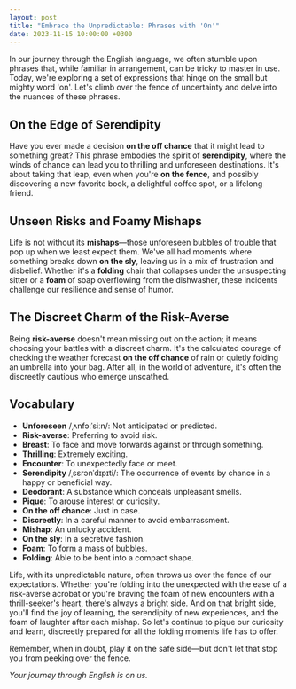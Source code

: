 ```yaml
---
layout: post
title: "Embrace the Unpredictable: Phrases with 'On'"
date: 2023-11-15 10:00:00 +0300
---
```


In our journey through the English language, we often stumble upon phrases that, while familiar in arrangement, can be tricky to master in use. Today, we're exploring a set of expressions that hinge on the small but mighty word 'on'. Let's climb over the fence of uncertainty and delve into the nuances of these phrases.

## On the Edge of Serendipity
Have you ever made a decision **on the off chance** that it might lead to something great? This phrase embodies the spirit of **serendipity**, where the winds of chance can lead you to thrilling and unforeseen destinations. It's about taking that leap, even when you're **on the fence**, and possibly discovering a new favorite book, a delightful coffee spot, or a lifelong friend.

## Unseen Risks and Foamy Mishaps
Life is not without its **mishaps**—those unforeseen bubbles of trouble that pop up when we least expect them. We've all had moments where something breaks down **on the sly**, leaving us in a mix of frustration and disbelief. Whether it's a **folding** chair that collapses under the unsuspecting sitter or a **foam** of soap overflowing from the dishwasher, these incidents challenge our resilience and sense of humor.

## The Discreet Charm of the Risk-Averse
Being **risk-averse** doesn't mean missing out on the action; it means choosing your battles with a discreet charm. It's the calculated courage of checking the weather forecast **on the off chance** of rain or quietly folding an umbrella into your bag. After all, in the world of adventure, it's often the discreetly cautious who emerge unscathed.

## Vocabulary
- **Unforeseen** /ˌʌnfɔːˈsiːn/: Not anticipated or predicted.
- **Risk-averse**: Preferring to avoid risk.
- **Breast**: To face and move forwards against or through something.
- **Thrilling**: Extremely exciting.
- **Encounter**: To unexpectedly face or meet.
- **Serendipity** /ˌsɛrənˈdɪpɪti/: The occurrence of events by chance in a happy or beneficial way.
- **Deodorant**: A substance which conceals unpleasant smells.
- **Pique**: To arouse interest or curiosity.
- **On the off chance**: Just in case.
- **Discreetly**: In a careful manner to avoid embarrassment.
- **Mishap**: An unlucky accident.
- **On the sly**: In a secretive fashion.
- **Foam**: To form a mass of bubbles.
- **Folding**: Able to be bent into a compact shape.

Life, with its unpredictable nature, often throws us over the fence of our expectations. Whether you're folding into the unexpected with the ease of a risk-averse acrobat or you're braving the foam of new encounters with a thrill-seeker's heart, there's always a bright side. And on that bright side, you'll find the joy of learning, the serendipity of new experiences, and the foam of laughter after each mishap. So let's continue to pique our curiosity and learn, discreetly prepared for all the folding moments life has to offer.

Remember, when in doubt, play it on the safe side—but don't let that stop you from peeking over the fence.

_Your journey through English is on us._